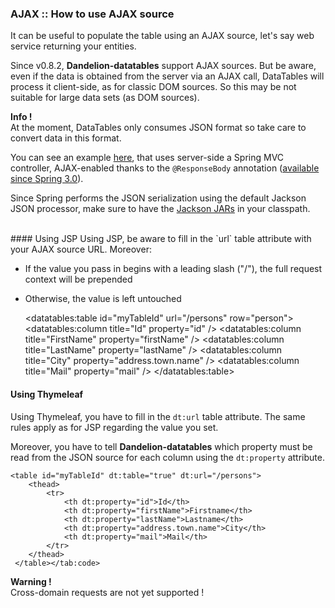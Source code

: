 ### AJAX :: How to use AJAX source

It can be useful to populate the table using an AJAX source, let's say web service returning your entities.

Since v0.8.2, **Dandelion-datatables** support AJAX sources. But be aware, even if the data is obtained from the server via an AJAX call, DataTables will process it client-side, as for classic DOM sources. So this may be not suitable for large data sets (as DOM sources).

<p class="alert alert-info"><strong>Info !</strong> <br /> At the moment, DataTables only consumes JSON format so take care to convert data in this format.</p>

You can see an example [here](https://github.com/Dandelion/dandelion-samples/blob/master/datatables-jsp/src/main/java/com/github/dandelion/datatables/ajax/SpringMvcAjaxController.java#L37-L41), that uses server-side a Spring MVC controller, AJAX-enabled thanks to the `@ResponseBody` annotation ([available since Spring 3.0](http://blog.springsource.org/2010/01/25/ajax-simplifications-in-spring-3-0/)).

Since Spring performs the JSON serialization using the default Jackson JSON processor, make sure to have the [Jackson JARs](http://mvnrepository.com/artifact/org.codehaus.jackson/jackson-mapper-asl) in your classpath.

<br />      
#### Using JSP
Using JSP, be aware to fill in the `url` table attribute with your AJAX source URL.
Moreover:

 * If the value you pass in begins with a leading slash ("/"), the full request context will be prepended
 * Otherwise, the value is left untouched


    <datatables:table id="myTableId" url="/persons" row="person">
        <datatables:column title="Id" property="id" />
        <datatables:column title="FirstName" property="firstName" />
        <datatables:column title="LastName" property="lastName" />
        <datatables:column title="City" property="address.town.name" />
        <datatables:column title="Mail" property="mail" />
    </datatables:table>

#### Using Thymeleaf
Using Thymeleaf, you have to fill in the `dt:url` table attribute. The same rules apply as for JSP regarding the value you set.

Moreover, you have to tell <strong>Dandelion-datatables</strong> which property must be read from the JSON source for each column using the `dt:property` attribute.

    <table id="myTableId" dt:table="true" dt:url="/persons">
        <thead>
            <tr>
                <th dt:property="id">Id</th>
                <th dt:property="firstName">Firstname</th>
                <th dt:property="lastName">Lastname</th>
                <th dt:property="address.town.name">City</th>
                <th dt:property="mail">Mail</th>
            </tr>
        </thead>
     </table></tab:code>

<p class="alert alert-warn"><strong>Warning !</strong><br />Cross-domain requests are not yet supported !</p>